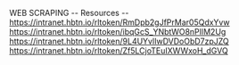 WEB SCRAPING
-- Resources --
https://intranet.hbtn.io/rltoken/RmDpb2gJfPrMar05QdxYvw
https://intranet.hbtn.io/rltoken/ibqGcS_YNbtWO8nPIlM2Ug
https://intranet.hbtn.io/rltoken/9L4UYvlIwDVDoObD7zpJZQ
https://intranet.hbtn.io/rltoken/Zf5LCjoTEuIXWWxoH_dGVQ
